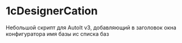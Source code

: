 # 1cDesignerCation
Небольшой скрипт для AutoIt v3, добавляющий в заголовок окна конфигуратора имя базы ис списка баз
